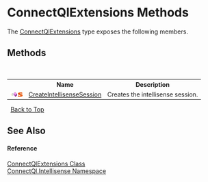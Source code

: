 # ConnectQlExtensions Methods
 

The <a href="T_ConnectQl_Intellisense_ConnectQlExtensions">ConnectQlExtensions</a> type exposes the following members.


## Methods
&nbsp;<table><tr><th></th><th>Name</th><th>Description</th></tr><tr><td>![Public method](media/pubmethod.gif "Public method")![Static member](media/static.gif "Static member")</td><td><a href="M_ConnectQl_Intellisense_ConnectQlExtensions_CreateIntellisenseSession">CreateIntellisenseSession</a></td><td>
Creates the intellisense session.</td></tr></table>&nbsp;
<a href="#connectqlextensions-methods">Back to Top</a>

## See Also


#### Reference
<a href="T_ConnectQl_Intellisense_ConnectQlExtensions">ConnectQlExtensions Class</a><br /><a href="N_ConnectQl_Intellisense">ConnectQl.Intellisense Namespace</a><br />